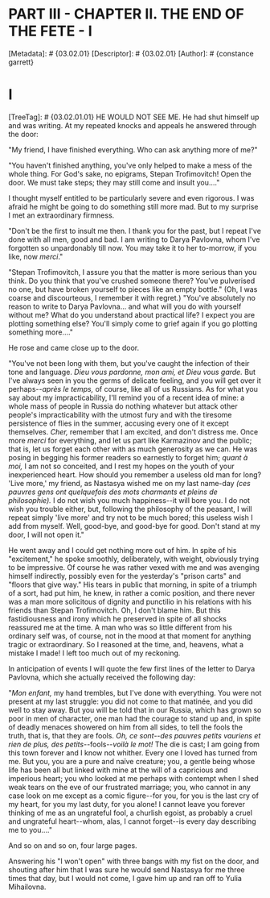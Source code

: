 # PART III - CHAPTER II. THE END OF THE FETE - I
[Metadata]: # {03.02.01}
[Descriptor]: # {03.02.01}
[Author]: # {constance garrett}
# I
[TreeTag]: # {03.02.01.01}
HE WOULD NOT SEE ME. He had shut himself up and was writing. At my repeated
knocks and appeals he answered through the door:

"My friend, I have finished everything. Who can ask anything more of me?"

"You haven't finished anything, you've only helped to make a mess of the whole
thing. For God's sake, no epigrams, Stepan Trofimovitch! Open the door. We must
take steps; they may still come and insult you...."

I thought myself entitled to be particularly severe and even rigorous. I was
afraid he might be going to do something still more mad. But to my surprise I
met an extraordinary firmness.

"Don't be the first to insult me then. I thank you for the past, but I repeat
I've done with all men, good and bad. I am writing to Darya Pavlovna, whom I've
forgotten so unpardonably till now. You may take it to her to-morrow, if you
like, now _merci_."

"Stepan Trofimovitch, I assure you that the matter is more serious than you
think. Do you think that you've crushed someone there? You've pulverised no
one, but have broken yourself to pieces like an empty bottle." (Oh, I was
coarse and discourteous, I remember it with regret.) "You've absolutely no
reason to write to Darya Pavlovna... and what will you do with yourself without
me? What do you understand about practical life? I expect you are plotting
something else? You'll simply come to grief again if you go plotting something
more...."

He rose and came close up to the door.

"You've not been long with them, but you've caught the infection of their tone
and language. _Dieu vous pardonne, mon ami, et Dieu vous garde._ But I've
always seen in you the germs of delicate feeling, and you will get over it
perhaps--_après le temps,_ of course, like all of us Russians. As for what you
say about my impracticability, I'll remind you of a recent idea of mine: a
whole mass of people in Russia do nothing whatever but attack other people's
impracticability with the utmost fury and with the tiresome persistence of
flies in the summer, accusing every one of it except themselves. _Cher,_
remember that I am excited, and don't distress me. Once more _merci_ for
everything, and let us part like Karmazinov and the public; that is, let us
forget each other with as much generosity as we can. He was posing in begging
his former readers so earnestly to forget him; _quant à moi,_ I am not so
conceited, and I rest my hopes on the youth of your inexperienced heart. How
should you remember a useless old man for long? 'Live more,' my friend, as
Nastasya wished me on my last name-day _(ces pauvres gens ont quelquefois des
mots charmants et pleins de philosophie)._ I do not wish you much happiness--it
will bore you. I do not wish you trouble either, but, following the philosophy
of the peasant, I will repeat simply 'live more' and try not to be much bored;
this useless wish I add from myself. Well, good-bye, and good-bye for good.
Don't stand at my door, I will not open it."

He went away and I could get nothing more out of him. In spite of his
"excitement," he spoke smoothly, deliberately, with weight, obviously trying to
be impressive. Of course he was rather vexed with me and was avenging himself
indirectly, possibly even for the yesterday's "prison carts" and "floors that
give way." His tears in public that morning, in spite of a triumph of a sort,
had put him, he knew, in rather a comic position, and there never was a man
more solicitous of dignity and punctilio in his relations with his friends than
Stepan Trofimovitch. Oh, I don't blame him. But this fastidiousness and irony
which he preserved in spite of all shocks reassured me at the time. A man who
was so little different from his ordinary self was, of course, not in the mood
at that moment for anything tragic or extraordinary. So I reasoned at the time,
and, heavens, what a mistake I made! I left too much out of my reckoning.

In anticipation of events I will quote the few first lines of the letter to
Darya Pavlovna, which she actually received the following day:

"_Mon enfant,_ my hand trembles, but I've done with everything. You were not
present at my last struggle: you did not come to that matinée, and you did well
to stay away. But you will be told that in our Russia, which has grown so poor
in men of character, one man had the courage to stand up and, in spite of
deadly menaces showered on him from all sides, to tell the fools the truth,
that is, that they are fools. _Oh, ce sont--des pauvres petits vauriens et rien
de plus, des petits_--fools--_voilà le mot!_ The die is cast; I am going from
this town forever and I know not whither. Every one I loved has turned from me.
But you, you are a pure and naïve creature; you, a gentle being whose life has
been all but linked with mine at the will of a capricious and imperious heart;
you who looked at me perhaps with contempt when I shed weak tears on the eve of
our frustrated marriage; you, who cannot in any case look on me except as a
comic figure--for you, for you is the last cry of my heart, for you my last
duty, for you alone! I cannot leave you forever thinking of me as an ungrateful
fool, a churlish egoist, as probably a cruel and ungrateful heart--whom, alas,
I cannot forget--is every day describing me to you...."

And so on and so on, four large pages.

Answering his "I won't open" with three bangs with my fist on the door, and
shouting after him that I was sure he would send Nastasya for me three times
that day, but I would not come, I gave him up and ran off to Yulia Mihailovna.

